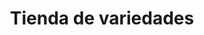 ---
title: "Tienda de variedades"
url: /ciudad-satelite/tienda-de-variedades-calle-jose-a-arce/
shop: comodidad
---